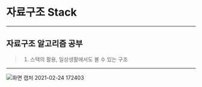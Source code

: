 # 자료구조 Stack
----------------------------

## 자료구조 알고리즘 공부
> 1. 스택의 활용, 일상생활에서도 볼 수 있는 구조
----------------------------

![화면 캡처 2021-02-24 172403](https://user-images.githubusercontent.com/63631952/108972217-6bda4180-76c6-11eb-80cf-eecc7d06d309.png)


